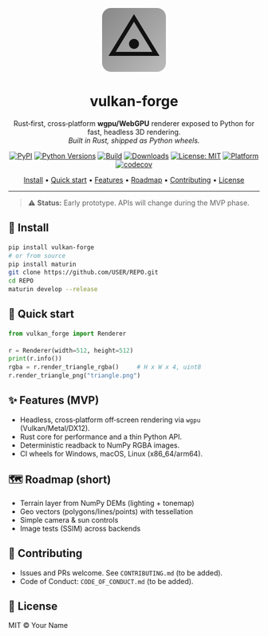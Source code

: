 <p align="center">
  <a href="#">
    <!-- Replace with your logo path or external URL -->
    <img src="docs/assets/logo-placeholder.svg" alt="vulkan-forge logo" width="128" height="128">
  </a>
</p>

<h1 align="center">vulkan‑forge</h1>

<p align="center">
  Rust‑first, cross‑platform <strong>wgpu/WebGPU</strong> renderer exposed to Python for fast, headless 3D rendering.
  <br>
  <em>Built in Rust, shipped as Python wheels.</em>
</p>

<p align="center">
  <!-- Badges: replace USER/REPO with your org/repo slug -->
  <a href="https://pypi.org/project/vulkan-forge/"><img alt="PyPI" src="https://img.shields.io/pypi/v/vulkan-forge"></a>
  <a href="https://pypi.org/project/vulkan-forge/"><img alt="Python Versions" src="https://img.shields.io/pypi/pyversions/vulkan-forge"></a>
  <a href="https://github.com/USER/REPO/actions"><img alt="Build" src="https://img.shields.io/github/actions/workflow/status/USER/REPO/wheels.yml?branch=main"></a>
  <a href="https://pepy.tech/project/vulkan-forge"><img alt="Downloads" src="https://img.shields.io/pepy/dt/vulkan-forge"></a>
  <a href="LICENSE"><img alt="License: MIT" src="https://img.shields.io/badge/License-MIT-blue.svg"></a>
  <a href="#"><img alt="Platform" src="https://img.shields.io/badge/platform-win%20|%20macOS%20|%20linux-lightgrey"></a>
  <a href="https://codecov.io/gh/USER/REPO"><img alt="codecov" src="https://codecov.io/gh/USER/REPO/branch/main/graph/badge.svg"></a>
</p>

<p align="center">
  <a href="#-install">Install</a> •
  <a href="#-quick-start">Quick start</a> •
  <a href="#-features">Features</a> •
  <a href="#-roadmap">Roadmap</a> •
  <a href="#-contributing">Contributing</a> •
  <a href="#-license">License</a>
</p>

---

> ⚠️ <strong>Status:</strong> Early prototype. APIs will change during the MVP phase.

## 🚀 Install

```bash
pip install vulkan-forge
# or from source
pip install maturin
git clone https://github.com/USER/REPO.git
cd REPO
maturin develop --release
```

## 🧪 Quick start

```python
from vulkan_forge import Renderer

r = Renderer(width=512, height=512)
print(r.info())
rgba = r.render_triangle_rgba()     # H x W x 4, uint8
r.render_triangle_png("triangle.png")
```

## ✨ Features (MVP)

- Headless, cross‑platform off‑screen rendering via `wgpu` (Vulkan/Metal/DX12).
- Rust core for performance and a thin Python API.
- Deterministic readback to NumPy RGBA images.
- CI wheels for Windows, macOS, Linux (x86_64/arm64).

## 🗺️ Roadmap (short)

- Terrain layer from NumPy DEMs (lighting + tonemap)
- Geo vectors (polygons/lines/points) with tessellation
- Simple camera & sun controls
- Image tests (SSIM) across backends

## 🤝 Contributing

- Issues and PRs welcome. See `CONTRIBUTING.md` (to be added).
- Code of Conduct: `CODE_OF_CONDUCT.md` (to be added).

## 📄 License

MIT © Your Name
